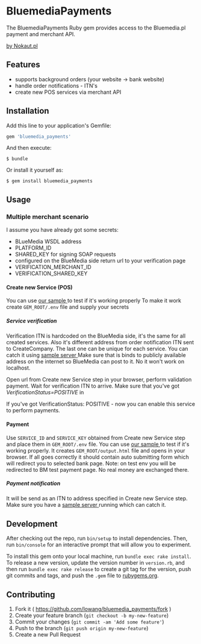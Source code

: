 # BluemediaPayments

The BluemediaPayments Ruby gem provides access to the Bluemedia.pl payment and merchant API.

[by Nokaut.pl](http://nokaut.pl)

## Features

* supports background orders (your website -> bank website)
* handle order notifications - ITN's
* create new POS services via merchant API

## Installation

Add this line to your application's Gemfile:

```ruby
gem 'bluemedia_payments'
```

And then execute:

    $ bundle

Or install it yourself as:

    $ gem install bluemedia_payments

## Usage

### Multiple merchant scenario

I assume you have already got some secrets:
- BLueMedia WSDL address
- PLATFORM_ID
- SHARED_KEY for signing SOAP requests
- configured on the BlueMedia side return url to your verification page
- VERIFICATION_MERCHANT_ID
- VERIFICATION_SHARED_KEY

#### Create new Service (POS)

You can use [ our sample ](./examples/company.rb) to test if it's working properly
To make it work create `GEM_ROOT/.env` file and supply your secrets

##### Service verification

Verification ITN is hardcoded on the BlueMedia side, it's the same for all created services.
Also it's different address from order notification ITN sent to CreateCompany. The last one can be unique for each service. 
You can catch it using [ sample server ](./examples/server.rb)
Make sure that is binds to publicly available address on the internet so BlueMedia can post to it.
No it won't work on localhost.

Open <ActivationLink> url from Create new Service step in your browser, perform validation payment.
Wait for verification ITN to arrive. Make sure that you've got *VerificationStatus=POSITIVE* in <param>

If you've got VerificationStatus: POSITIVE - now you can enable this service to perform payments.

#### Payment

Use `SERVICE_ID` and `SERVICE_KEY` obtained from Create new Service step and place them in `GEM_ROOT/.env` file.
You can use [ our sample ](./examples/order.rb) to test if it's working properly.
It creates `GEM_ROOT/output.html` file and opens in your browser.
If all goes correctly it should contain auto submitting form which will redirect you to selected bank page.
Note: on test env you will be redirected to BM test payment page. No real money are exchanged there.

##### Payment notification

It will be send as an ITN to address specified in Create new Service step. 
Make sure you have a [ sample server ](./examples/server.rb) running which can catch it.

## Development

After checking out the repo, run `bin/setup` to install dependencies. Then, run `bin/console` for an interactive prompt that will allow you to experiment.

To install this gem onto your local machine, run `bundle exec rake install`. To release a new version, update the version number in `version.rb`, and then run `bundle exec rake release` to create a git tag for the version, push git commits and tags, and push the `.gem` file to [rubygems.org](https://rubygems.org).

## Contributing

1. Fork it ( https://github.com/lowang/bluemedia_payments/fork )
2. Create your feature branch (`git checkout -b my-new-feature`)
3. Commit your changes (`git commit -am 'Add some feature'`)
4. Push to the branch (`git push origin my-new-feature`)
5. Create a new Pull Request
